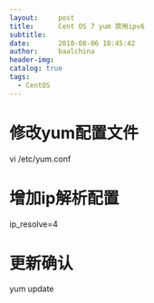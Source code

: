 ```yaml
---
layout:     post
title:      Cent OS 7 yum 禁用ipv6
subtitle:   
date:       2010-08-06 10:45:42
author:     baalchina
header-img:
catalog: true
tags:
  - CentOS
---
```



# 修改yum配置文件
vi /etc/yum.conf
# 增加ip解析配置
ip_resolve=4
# 更新确认
yum update